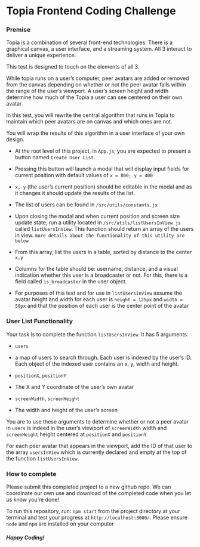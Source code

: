 # Topia Frontend Coding Challenge

### Premise

Topia is a combination of several front-end technologies. There is a graphical canvas, a user interface, and a streaming system. All 3 interact to deliver a unique experience.

This test is designed to touch on the elements of all 3.

While topia runs on a user’s computer, peer avatars are added or removed from the canvas depending on whether or not the peer avatar falls within the range of the user’s viewport. A user’s screen height and width determine how much of the Topia a user can see centered on their own avatar.

In this test, you will rewrite the central algorithm that runs in Topia to maintain which peer avatars are on canvas and which ones are not.

You will wrap the results of this algorithm in a user interface of your own design.


- At the root level of this project, in `App.js`, you are expected to present a button named `Create User List`.

- Pressing this button will launch a modal that will display input fields for current position with default values of `x = 800; y = 400`

- `x, y` (the user’s current position) should be editable in the modal and as it changes it should update the results of the list.

- The list of users can be found in `/src/utils/constants.js`

- Upon closing the modal and when current position and screen size update state, run a utility located in `/src/utils/listUsersInView.js` called `listUsersInView`. This function should return an array of the users in view. `more details about the functionality of this utility are below`

- From this array, list the users in a table, sorted by distance to the center `x,y`

- Columns for the table should be: username, distance, and a visual indication whether this user is a broadcaster or not. For this, there is a field called `is_broadcaster` in the user object.

- For purposes of this test and for use in `listUsersInView` assume the avatar height and width for each user is `height = 125px` and `width = 50px` and that the position of each user is the center point of the avatar

### User List Functionality

Your task is to complete the function `listUsersInView`. It has 5 arguments:


- `users` 
- a map of users to search through. Each user is indexed by the user’s ID. Each object of the indexed user contains an x, y, width and height.


- `positionX`, `positionY` 
- The X and Y coordinate of the user’s own avatar


- `screenWidth`, `screenHeight` 
- The width and height of the user’s screen

You are to use these arguments to determine whether or not a peer avatar in `users` is indeed in the user’s viewport of `screenWidth` width and `screenHeight` height centered at `positionX` and `positionY`

For each peer avatar that appears in the viewport, add the ID of that user to the array `usersInView` which is currently declared and empty at the top of the function `listUsersInView`.

### How to complete

Please submit this completed project to a new github repo. We can coordinate our own use and download of the completed code when you let us know you’re done!

To run this repository, run: `npm start` from the project directory at your terminal and test your progress at `http://localhost:3000/`. Please ensure `node` and `npm` are installed on your computer

##### Happy Coding!